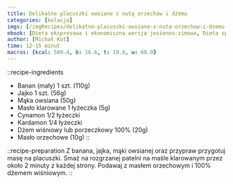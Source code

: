 ```yaml
---
title: Delikatne placuszki owsiane z nutą orzechów i dżemu
categories: [kolacja]
imgs: [/imgRecipes/delikatne-placuszki-owsiane-z-nuta-orzechow-i-dzemu-1.jpg, /imgRecipes/delikatne-placuszki-owsiane-z-nuta-orzechow-i-dzemu-2.jpg]
ebook: [Dieta ekspresowa i ekonomiczna wersja jesienno-zimowa, Dieta specjalna]
author: [Michał Kot]
time: 12-15 minut
macros: {kcal: 509.4, b: 16.6, t: 19.6, w: 68.0}
---
```


::recipe-ingredients
- Banan (mały) 1 szt. (110g)
- Jajko 1 szt. (56g)
- Mąka owsiana (50g)
- Masło klarowane 1 łyżeczka (5g)
- Cynamon 1/2 łyżeczki
- Kardamon 1/4 łyżeczki
- Dżem wiśniowy lub porzeczkowy 100% (20g)
- Masło orzechowe (10g)
::

::recipe-preparation
Z banana, jajka, mąki owsianej oraz przypraw przygotuj masę na placuszki. Smaż na rozgrzanej patelni na maśle klarowanym przez około 2 minuty z każdej strony. Podawaj z masłem orzechowym i 100% dżemem wiśniowym.
::